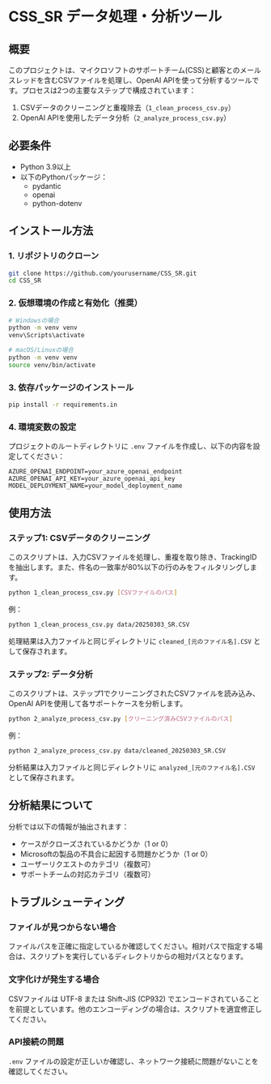 # CSS_SR データ処理・分析ツール

## 概要
このプロジェクトは、マイクロソフトのサポートチーム(CSS)と顧客とのメールスレッドを含むCSVファイルを処理し、OpenAI APIを使って分析するツールです。プロセスは2つの主要なステップで構成されています：

1. CSVデータのクリーニングと重複除去（`1_clean_process_csv.py`）
2. OpenAI APIを使用したデータ分析（`2_analyze_process_csv.py`）

## 必要条件
- Python 3.9以上
- 以下のPythonパッケージ：
  - pydantic
  - openai
  - python-dotenv

## インストール方法

### 1. リポジトリのクローン
```bash
git clone https://github.com/yourusername/CSS_SR.git
cd CSS_SR
```

### 2. 仮想環境の作成と有効化（推奨）
```bash
# Windowsの場合
python -m venv venv
venv\Scripts\activate

# macOS/Linuxの場合
python -m venv venv
source venv/bin/activate
```

### 3. 依存パッケージのインストール
```bash
pip install -r requirements.in
```

### 4. 環境変数の設定
プロジェクトのルートディレクトリに `.env` ファイルを作成し、以下の内容を設定してください：

```
AZURE_OPENAI_ENDPOINT=your_azure_openai_endpoint
AZURE_OPENAI_API_KEY=your_azure_openai_api_key
MODEL_DEPLOYMENT_NAME=your_model_deployment_name
```

## 使用方法

### ステップ1: CSVデータのクリーニング
このスクリプトは、入力CSVファイルを処理し、重複を取り除き、TrackingIDを抽出します。また、件名の一致率が80%以下の行のみをフィルタリングします。

```bash
python 1_clean_process_csv.py [CSVファイルのパス]
```

例：
```bash
python 1_clean_process_csv.py data/20250303_SR.CSV
```

処理結果は入力ファイルと同じディレクトリに `cleaned_[元のファイル名].CSV` として保存されます。

### ステップ2: データ分析
このスクリプトは、ステップ1でクリーニングされたCSVファイルを読み込み、OpenAI APIを使用して各サポートケースを分析します。

```bash
python 2_analyze_process_csv.py [クリーニング済みCSVファイルのパス]
```

例：
```bash
python 2_analyze_process_csv.py data/cleaned_20250303_SR.CSV
```

分析結果は入力ファイルと同じディレクトリに `analyzed_[元のファイル名].CSV` として保存されます。

## 分析結果について
分析では以下の情報が抽出されます：

- ケースがクローズされているかどうか（1 or 0）
- Microsoftの製品の不具合に起因する問題かどうか（1 or 0）
- ユーザーリクエストのカテゴリ（複数可）
- サポートチームの対応カテゴリ（複数可）

## トラブルシューティング

### ファイルが見つからない場合
ファイルパスを正確に指定しているか確認してください。相対パスで指定する場合は、スクリプトを実行しているディレクトリからの相対パスとなります。

### 文字化けが発生する場合
CSVファイルは UTF-8 または Shift-JIS (CP932) でエンコードされていることを前提としています。他のエンコーディングの場合は、スクリプトを適宜修正してください。

### API接続の問題
`.env` ファイルの設定が正しいか確認し、ネットワーク接続に問題がないことを確認してください。